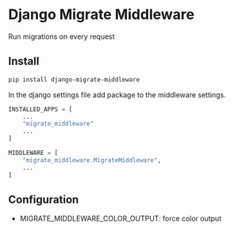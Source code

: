 # Django Migrate Middleware

Run migrations on every request

## Install

```bash
pip install django-migrate-middleware
```

In the django settings file add package to the middleware settings.

```python
INSTALLED_APPS = [
    ...
    "migrate_middleware"
    ...
]

MIDDLEWARE = [
    "migrate_middleware.MigrateMiddleware",
    ...
]
```
## Configuration

- MIGRATE_MIDDLEWARE_COLOR_OUTPUT: force color output
